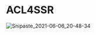 # ACL4SSR

![Snipaste_2021-06-06_20-48-34](https://github.com/hm-Private/ACL4SSR/assets/67125126/3529bf4f-30d6-4cd6-8cdf-9f1bb02f5302)

